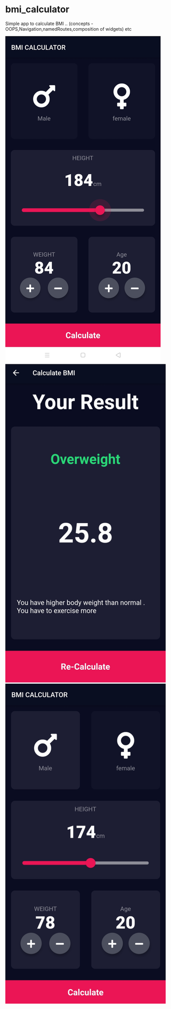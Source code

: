 # bmi_calculator
Simple app to calculate BMI .. (concepts - OOPS,Navigation,namedRoutes,composition of widgets) etc


![Alt Text](https://github.com/divyambhutani/bmi_calculator/blob/32f2a1e56df269f0eb7fb16bd7fc08ac6223ea54/pic1.jpg)
![Alt Text](https://github.com/divyambhutani/bmi_calculator/blob/32f2a1e56df269f0eb7fb16bd7fc08ac6223ea54/pic3.jpg)
![Alt Text](https://github.com/divyambhutani/bmi_calculator/blob/32f2a1e56df269f0eb7fb16bd7fc08ac6223ea54/pic2.jpg)

